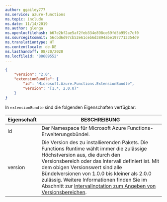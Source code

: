 ```yaml
---
author: ggailey777
ms.service: azure-functions
ms.topic: include
ms.date: 11/14/2019
ms.author: glenga
ms.openlocfilehash: b67e2bf2ae5af2feb334e898ce69fd5b959c7cf0
ms.sourcegitcommit: 56cbd6d97cb52e61ceb6d3894abe1977713354d9
ms.translationtype: HT
ms.contentlocale: de-DE
ms.lasthandoff: 08/20/2020
ms.locfileid: "88689552"
---
```

```json
{
    "version": "2.0",
    "extensionBundle": {
        "id": "Microsoft.Azure.Functions.ExtensionBundle",
        "version": "[1.*, 2.0.0)"
    }
}
```

In `extensionBundle` sind die folgenden Eigenschaften verfügbar:

| Eigenschaft | BESCHREIBUNG |
| -------- | ----------- |
| id | Der Namespace für Microsoft Azure Functions-Erweiterungsbündel. |
| version | Die Version des zu installierenden Pakets. Die Functions Runtime wählt immer die zulässige Höchstversion aus, die durch den Versionsbereich oder das Intervall definiert ist. Mit dem obigen Versionswert sind alle Bündelversionen von 1.0.0 bis kleiner als 2.0.0 zulässig. Weitere Informationen finden Sie im Abschnitt zur [Intervallnotation zum Angeben von Versionsbereichen](/nuget/reference/package-versioning#version-ranges). |
